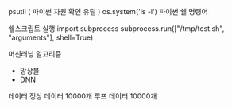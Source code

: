 psutil ( 파이썬 자원 확인 유틸 )
os.system('ls -l') 파이썬 쉘 명령어

쉘스크립트 실행
import subprocess
subprocess.run(["/tmp/test.sh", "arguments"], shell=True)

머신러닝 알고리즘
* 앙상블
* DNN

데이터
정상 데이터 10000개
루프 데이터 10000개